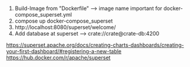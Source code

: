 #
1. Build-Image from "Dockerfile" --> image name important for docker-compose_superset.yml
2. compose up docker-compose_superset
3. http://localhost:8080/superset/welcome/
4. Add database at superset --> crate://crate@crate-db:4200



https://superset.apache.org/docs/creating-charts-dashboards/creating-your-first-dashboard/#registering-a-new-table
https://hub.docker.com/r/apache/superset